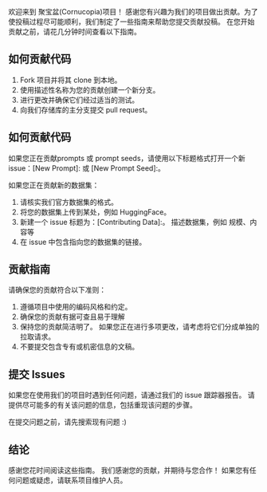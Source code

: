 
欢迎来到 聚宝盆(Cornucopia)项目！ 感谢您有兴趣为我们的项目做出贡献。为了使投稿过程尽可能顺利，我们制定了一些指南来帮助您提交贡献投稿。 在您开始贡献之前，请花几分钟时间查看以下指南。  

## 如何贡献代码

1. Fork 项目并将其 clone 到本地。  
2. 使用描述性名称为您的贡献创建一个新分支。  
3. 进行更改并确保它们经过适当的测试。  
4. 向我们存储库的主分支提交 pull request。   

## 如何贡献代码

如果您正在贡献prompts 或 prompt seeds，请使用以下标题格式打开一个新 issue：[New Prompt]: 或 [New Prompt Seed]:。

如果您正在贡献新的数据集：
1. 请核实我们官方数据集的格式。
2. 将您的数据集上传到某处，例如 HuggingFace。
3. 新建一个 issue 标题为：[Contributing Data]:。 描述数据集，例如 规模、内容等
4. 在 issue 中包含指向您的数据集的链接。


## 贡献指南

请确保您的贡献符合以下准则：

1. 遵循项目中使用的编码风格和约定。
2. 确保您的贡献有据可查且易于理解
3. 保持您的贡献简洁明了。 如果您正在进行多项更改，请考虑将它们分成单独的拉取请求。
4. 不要提交包含专有或机密信息的文稿。

## 提交 Issues

如果您在使用我们的项目时遇到任何问题，请通过我们的 issue 跟踪器报告。 请提供尽可能多的有关该问题的信息，包括重现该问题的步骤。

在提交问题之前，请先搜索现有问题 :)

## 结论

感谢您花时间阅读这些指南。 我们感谢您的贡献，并期待与您合作！ 如果您有任何问题或疑虑，请联系项目维护人员。  

